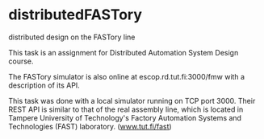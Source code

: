 # distributedFASTory
distributed design on the FASTory line

This task is an assignment for Distributed Automation System Design course.

The FASTory simulator is also online at escop.rd.tut.fi:3000/fmw with a
description of its API.

This task was done with a local simulator running on TCP port 3000. 
Their REST API is similar to that of the real assembly line, 
which is located in Tampere University of Technology's Factory Automation 
Systems and Technologies (FAST) laboratory. (www.tut.fi/fast)
